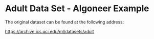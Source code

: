 # Adult Data Set - Algoneer Example

The original dataset can be found at the following address:

https://archive.ics.uci.edu/ml/datasets/adult

